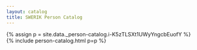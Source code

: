 ```yaml
---
layout: catalog
title: SWERIK Person Catalog
---
```

{% assign p = site.data._person-catalog.i-K5zTLSXt1UWyYngcbEuofY %}
{% include person-catalog.html p=p %}


